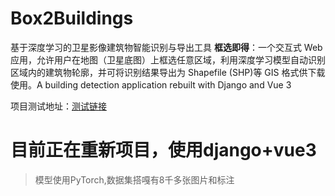 # Box2Buildings
基于深度学习的卫星影像建筑物智能识别与导出工具
**框选即得**：一个交互式 Web 应用，允许用户在地图（卫星底图）上框选任意区域，利用深度学习模型自动识别区域内的建筑物轮廓，并可将识别结果导出为 Shapefile (SHP)等 GIS 格式供下载使用。A building detection application rebuilt with Django and Vue 3

项目测试地址：[测试链接](http://118.25.148.18/)


# 目前正在重新项目，使用django+vue3
> 模型使用PyTorch,数据集搭嘎有8千多张图片和标注

